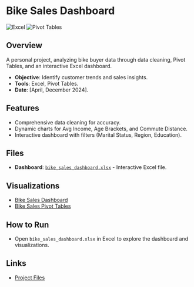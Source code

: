 # Bike Sales Dashboard

![Excel](https://img.shields.io/badge/Excel-2019-217346?style=flat&logo=microsoft-excel&logoColor=white)
![Pivot Tables](https://img.shields.io/badge/Pivot%20Tables-2023-4472C4?style=flat)

## Overview
A personal project, analyzing bike buyer data through data cleaning, Pivot Tables, and an interactive Excel dashboard.

- **Objective**: Identify customer trends and sales insights.
- **Tools**: Excel, Pivot Tables.
- **Date**: [April, December 2024].

## Features
- Comprehensive data cleaning for accuracy.
- Dynamic charts for Avg Income, Age Brackets, and Commute Distance.
- Interactive dashboard with filters (Marital Status, Region, Education).

## Files
- **Dashboard**: [`bike_sales_dashboard.xlsx`](data/bike_sales_dashboard.xlsx) - Interactive Excel file.

## Visualizations
- [Bike Sales Dashboard](visualizations/Bike_Sales_Dashboard_screenshot.png)
- [Bike Sales Pivot Tables](visualizations/Bike_Sales_Pivot_screenshot.png)

## How to Run
- Open `bike_sales_dashboard.xlsx` in Excel to explore the dashboard and visualizations.

## Links
- [Project Files](https://github.com/SvalentinoB/PortProjects/tree/main/projects/bike_sales)
